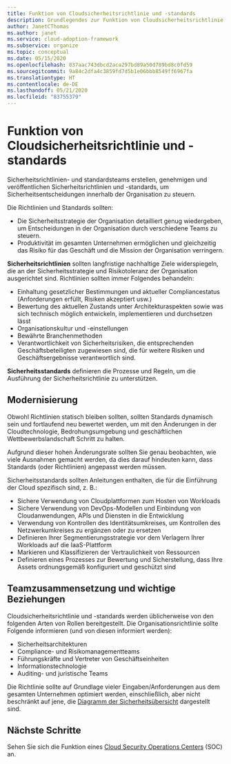 ```yaml
---
title: Funktion von Cloudsicherheitsrichtlinie und -standards
description: Grundlegendes zur Funktion von Cloudsicherheitsrichtlinie und -standards.
author: JanetCThomas
ms.author: janet
ms.service: cloud-adoption-framework
ms.subservice: organize
ms.topic: conceptual
ms.date: 05/15/2020
ms.openlocfilehash: 837aac743dbcd2aca297bd89a50d789bd8c0fd59
ms.sourcegitcommit: 9a84c2dfa4c3859fd7d5b1e06bbb8549ff6967fa
ms.translationtype: HT
ms.contentlocale: de-DE
ms.lasthandoff: 05/21/2020
ms.locfileid: "83755379"
---
```

# <a name="function-of-cloud-security-policy-and-standards"></a>Funktion von Cloudsicherheitsrichtlinie und -standards

Sicherheitsrichtlinien- und standardsteams erstellen, genehmigen und veröffentlichen Sicherheitsrichtlinien und -standards, um Sicherheitsentscheidungen innerhalb der Organisation zu steuern.

Die Richtlinien und Standards sollten:

- Die Sicherheitsstrategie der Organisation detailliert genug wiedergeben, um Entscheidungen in der Organisation durch verschiedene Teams zu steuern.
- Produktivität im gesamten Unternehmen ermöglichen und gleichzeitig das Risiko für das Geschäft und die Mission der Organisation verringern.

**Sicherheitsrichtlinien** sollten langfristige nachhaltige Ziele widerspiegeln, die an der Sicherheitsstrategie und Risikotoleranz der Organisation ausgerichtet sind. Richtlinien sollten immer Folgendes behandeln:

- Einhaltung gesetzlicher Bestimmungen und aktueller Compliancestatus (Anforderungen erfüllt, Risiken akzeptiert usw.)
- Bewertung des aktuellen Zustands unter Architekturaspekten sowie was sich technisch möglich entwickeln, implementieren und durchsetzen lässt
- Organisationskultur und -einstellungen
- Bewährte Branchenmethoden
- Verantwortlichkeit von Sicherheitsrisiken, die entsprechenden Geschäftsbeteiligten zugewiesen sind, die für weitere Risiken und Geschäftsergebnisse verantwortlich sind.

**Sicherheitsstandards** definieren die Prozesse und Regeln, um die Ausführung der Sicherheitsrichtlinie zu unterstützen.

## <a name="modernization"></a>Modernisierung

Obwohl Richtlinien statisch bleiben sollten, sollten Standards dynamisch sein und fortlaufend neu bewertet werden, um mit den Änderungen in der Cloudtechnologie, Bedrohungsumgebung und geschäftlichen Wettbewerbslandschaft Schritt zu halten.

Aufgrund dieser hohen Änderungsrate sollten Sie genau beobachten, wie viele Ausnahmen gemacht werden, da dies darauf hindeuten kann, dass Standards (oder Richtlinien) angepasst werden müssen.

Sicherheitsstandards sollten Anleitungen enthalten, die für die Einführung der Cloud spezifisch sind, z. B.:

- Sichere Verwendung von Cloudplattformen zum Hosten von Workloads
- Sichere Verwendung von DevOps-Modellen und Einbindung von Cloudanwendungen, APIs und Diensten in die Entwicklung
- Verwendung von Kontrollen des Identitätsumkreises, um Kontrollen des Netzwerkumkreises zu ergänzen oder zu ersetzen
- Definieren Ihrer Segmentierungsstrategie vor dem Verlagern Ihrer Workloads auf die IaaS-Plattform
- Markieren und Klassifizieren der Vertraulichkeit von Ressourcen
- Definieren eines Prozesses zur Bewertung und Sicherstellung, dass Ihre Assets ordnungsgemäß konfiguriert und geschützt sind

## <a name="team-composition-and-key-relationships"></a>Teamzusammensetzung und wichtige Beziehungen

Cloudsicherheitsrichtlinie und -standards werden üblicherweise von den folgenden Arten von Rollen bereitgestellt. Die Organisationsrichtlinie sollte Folgende informieren (und von diesen informiert werden):

- Sicherheitsarchitekturen
- Compliance- und Risikomanagementteams
- Führungskräfte und Vertreter von Geschäftseinheiten
- Informationstechnologie
- Auditing- und juristische Teams

Die Richtlinie sollte auf Grundlage vieler Eingaben/Anforderungen aus dem gesamten Unternehmen optimiert werden, einschließlich, aber nicht beschränkt auf jene, die [Diagramm der Sicherheitsübersicht](./cloud-security.md) dargestellt sind.

## <a name="next-steps"></a>Nächste Schritte

Sehen Sie sich die Funktion eines [Cloud Security Operations Centers](./cloud-security-operations-center.md) (SOC) an.
